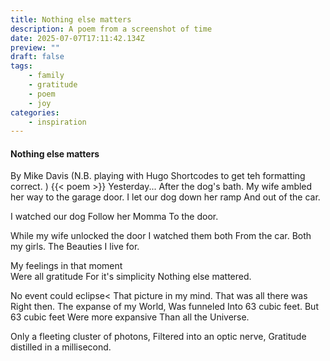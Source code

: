 ```yaml
---
title: Nothing else matters
description: A poem from a screenshot of time
date: 2025-07-07T17:11:42.134Z
preview: ""
draft: false
tags:
    - family
    - gratitude
    - poem
    - joy
categories:
    - inspiration
---
```

#### Nothing else matters
By Mike Davis 
(N.B. playing with Hugo Shortcodes to get teh formatting correct. )
{{< poem >}}
Yesterday...
After the dog's bath.
My wife ambled her way to the garage door.
I let our dog down her ramp
And out of the car.

I watched our dog
Follow her Momma
To the door.

While my wife unlocked the door
I watched them both
From the car.
Both my girls.
The Beauties I live for.

My feelings in that moment  
Were all gratitude 
For it's simplicity
Nothing else mattered.

No event could eclipse<
That picture in my mind. 
That was all there was
Right then.
The expanse of my World,
Was funneled
Into 63 cubic feet. 
But 63 cubic feet
Were more expansive
Than all the Universe.

Only a fleeting cluster of photons, 
Filtered into an optic nerve,
Gratitude distilled in a millisecond.